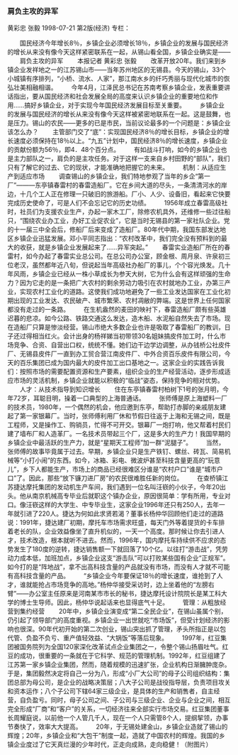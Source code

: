 ### 肩负主攻的异军
黄彩忠  张毅
1998-07-21
第2版(经济)
专栏：

　　国民经济今年增长8％，乡镇企业必须增长18％，乡镇企业的发展与国民经济的增长从来没有像今天这样紧密联系在一起，从锡山看全国，乡镇企业确实是——
　　肩负主攻的异军
　　本报记者  黄彩忠  张毅
　　改革开放20年。我们来到乡镇企业发祥地之一的江苏锡山市——当年苏州地区的无锡县。今天的锡山，33个小城镇有序排列，“小桥、流水、人家”，那江南水乡的纤巧秀丽与现代化城市的恢弘壮美相融相谐。
　　今年4月，江泽民总书记在苏南考察乡镇企业，发表重要讲话指出，要从国民经济和社会发展全局的高度来认识乡镇企业的重要地位和作用……搞好乡镇企业，对于实现今年国民经济发展目标至关重要。
　　乡镇企业的发展与国民经济的增长从来没有像今天这样被紧密地联系在一起。这是鼓舞，也是压力。锡山的农民——更多的已是市民，当前议论最多的一个问题是：乡镇企业该怎么办？
　　主管部门交了“底”：实现国民经济8％的增长目标，乡镇企业的增长速度必须保持在18％以上。“九五”计划中，国民经济8％的增长速度，乡镇企业的贡献份额为56％，即4．48个百分点。
　　有如战斗打响，如今的乡镇企业也是主力部队之一，肩负的是主攻任务。对于这样一支来自乡村田野的“部队”，我们只有了解它的过去、它的现状，才能准确地把握它的未来。
　　机制：从适应生产到适应市场
　　调查锡山的乡镇企业，我们特地参观了当年的乡企“第一厂”———东亭镇春雷村的春雷造船厂。它在乡间大道的尽头，一条清清河水的岸边，十几个工人正在修理一只破旧的旅游船。厂小、人少、设备旧，看起来它快要完成历史使命了，可是人们不会忘记它的历史功绩。
　　1956年成立春雷高级社时，社员们为支援农业生产，办起一家木工厂，除修农机具外，还维修一些过往船只，“围绕农业办工业，办好工业促农业”，它是当时无锡县的第一家社队企业。党的十一届三中全会后，修船厂后来变成了造船厂。80年代中期，我国东部发达地区乡镇企业迅猛发展。邓小平同志指出：“农村改革中，我们完全没有预料到的最大的收获，就是乡镇企业发展起来了……异军突起。”
　　春雷实业造船厂所在的春雷村，如今办起了春雷实业总公司。在总公司办公室，顾金根、周月泉、许泉初三位老汉，虽然都年近八旬，但说起当年高级社办船厂的事儿，个个容光焕发。几十年风雨，乡镇企业已经从一株小草成长为参天大树，它为什么会有这样顽强的生命力？因为它走的是一条把广大农村的剩余劳动力吸引在农村就地办工业，办第三产业，实现农村工业化的道路。这使我们成功地避免了一些工业发达国家在工业化初期出现的工业发达、农民破产、城市繁荣、农村凋敝的弊端。这是世界上任何国家都没有走过的一条路。
　　在生机盎然的麦田的映衬下，春雷造船厂颇有些英雄迟暮的悲凉。如今公路、铁路交通这么发达，造木船、水泥船自然失去了市场。现在造船厂只算是惨淡经营。锡山市绝大多数企业也许是吸取了春雷船厂的教训，日子还过得相当红火。会计出身的杨祥娣当初带领30名姐妹搞皮件加工时，什么市场竞争、合资、自营出口权，统统不懂。她们边干边学边调整，从办钱桥公社皮件厂、无锡县皮件厂一直到办工贸合营江南皮件厂、中外合资百乐皮件有限公司，今天的百乐集团已成为国内最大的皮件加工出口基地之一。这家企业的实践告诉我们：按照市场的需要配置资源和生产要素，组织企业的生产经营活动，逐步形成适应市场的灵活机制，乡镇企业就能以积极的“临战”姿态，保持竞争的相对优势。
　　人才：从技术指导到知识增长
　　住在东亭镇春雷村柏树下1号的张月明，今年72岁，耳聪目明，操着一口典型的上海普通话。
　　张师傅是原上海塑料一厂的技术员，1980年，一个偶然的机会，他应邀到东亭，帮助打赤脚的亲戚朋友建起了第一家银幕厂。当时，张师傅利用厂休和节假日往返于上海和无锡之间，既是工程师，又是操作工、购销员，忙得不可开交。银幕厂一炮打响，他又帮着村民们建了墙布厂和人造革厂。一名技术员带起三个厂，这是多大的生产力！我国早期的乡镇企业中最活跃的生产力，就是“星期天工程师”加一群“泥腿子”。
　　当然，张师傅的故事毕竟属于过去。早期，乡镇企业只是生产铁钉、螺丝、砖瓦、简易机械等“小打小闹”的东西。如今，冰箱、彩电、微波炉甚至科技含量更高的“玩意儿”，乡下人都能生产，市场上的商品已经很难区分谁是“农村户口”谁是“城市户口”了。因此，那些“放下镰刀进厂房”的农民很难胜任新的岗位。
　　在查桥镇江苏捷达摩托集团的发动机生产车间，我们遇到一位名叫汪嵚的小伙子，今年20出头。他从南京机械高专毕业后就职这个镇办企业，原因很简单：学有所用，专业对口。像汪嵚这样的大学生、中专毕业生，这家企业1996年还只有250人，去年一年就引进了220人。捷达为何如此求贤若渴？董事长杨仲华回顾他们走过的道路说：1991年，捷达建厂初期，摩托车市场需求旺盛，每天门外等着提货的卡车排着老长的队，企业效益像坐了直升机似的，一天一个高度。那时候让你去引进人才，技术改造，根本就听不进去。然而，1996年，国内摩托车持续供不应求的态势发生了180度的逆转，捷达销售额一下就回落了10个亿。以往打“游击战”，凭劳动力成本低，加班加点，乡镇企业这支“游击队”可以打败某些国有企业“正规军”。如今打的是“阵地战”，拿不出高科技含量的产品就没有市场，而没有人才就不可能有高科技含量的产品。
　　“乡镇企业今年要保证18％的增长速度，谁抢到了人才，谁就能抢占市场竞争的高地。”杨仲华接受采访时，边上坐着他的“左膀右臂”——办公室主任原来是河南某市市长的秘书，捷达摩托设计院院长是某工科大学的博士生导师。因此，杨仲华说起话来也显得底气十足。
　　管理：从粗放经营到集约经营
　　20年中，乡镇企业演变成“第二全民企业”，在锡山虽属个别，仍引起了领导部门的高度重视。乡镇企业一出世就吃“市场饭”，但受计划经济的影响也很深。90年代初开始的第二次创业，锡山突出抓了管理，矛头所指正是以包代管、负盈不负亏、重产值轻效益、“大锅饭”等落后现象。
　　1997年，红豆集团被国务院列为全国120家深化改革试点企业集团之一，令整个锡山扬眉吐气。红豆的成功，很重要的一条就在于它科学、规范的管理机制。1992年，红豆组建了江苏第一家乡镇企业集团，然而，随着规模的迅速扩张，企业机构日渐臃肿庞杂。于是，集团毅然决定将自己一分为八，形成“小厂大公司”的母子公司组织结构：集团总部为母公司，是企业的战略决策层；八大子公司是战役指导层，负责项目攻关和资本运作；八个子公司下辖64家三级企业，是具体的生产和销售者，自主经营，自负盈亏。同时，母子公司之间、子公司与三级企业、企业与企业之间，相互完全形成“厂商”和“客户”的关系，一切经济往来全部实行市场交易。红豆集团董事长周耀庭说，以前他一个人管几千人，现在一个人只需管8个人，提纲挈领，办事节奏快了，效率大大提高。
　　20年，于无锡处建金山，乡镇企业造就了锡山的辉煌；20年，乡镇企业和“大包干”制度一起，造就了中国农村的辉煌。我国的乡镇企业度过了它天真烂漫的少年时代，正走向成熟，走向稳健！（附图片）

